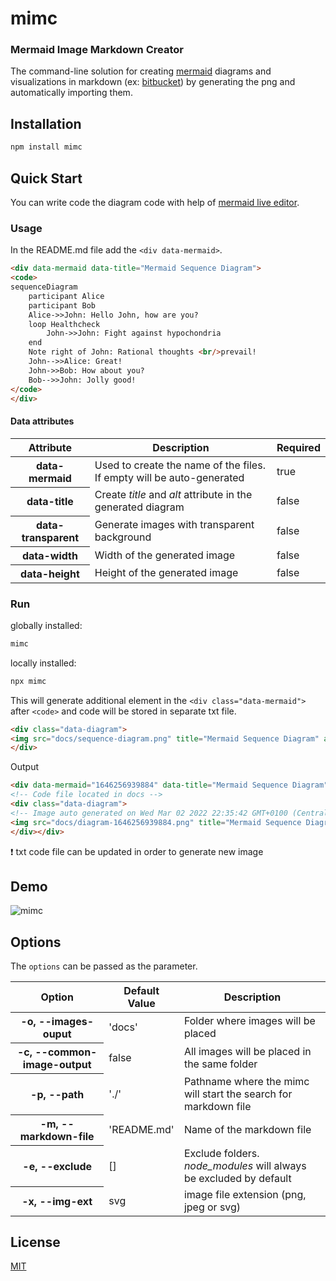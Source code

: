# mimc

### Mermaid Image Markdown Creator

The command-line solution for creating [mermaid](https://mermaid-js.github.io/) diagrams and visualizations in markdown (ex: [bitbucket](https://www.atlassian.com/software/bitbucket/enterprise)) by generating the png and automatically importing them.

## Installation

```bash
npm install mimc
```

## Quick Start

You can write code the diagram code with help of [mermaid live editor](https://mermaid-js.github.io/mermaid-live-editor/).

### Usage

In the README.md file add the `<div data-mermaid>`.

```html
<div data-mermaid data-title="Mermaid Sequence Diagram">
<code>
sequenceDiagram
    participant Alice
    participant Bob
    Alice->>John: Hello John, how are you?
    loop Healthcheck
        John->>John: Fight against hypochondria
    end
    Note right of John: Rational thoughts <br/>prevail!
    John-->>Alice: Great!
    John->>Bob: How about you?
    Bob-->>John: Jolly good!
</code>
</div>
```

#### Data attributes

<table>
  <thead>
    <tr>
      <th>Attribute</th>
      <th>Description</th>
      <th>Required</th>
    </tr>
  </thead>
  <tbody>
    <tr>
      <th>data-mermaid</th>
      <td>Used to create the name of the files. If empty will be auto-generated</td>
      <td>true</td>
    </tr>
    <tr>
      <th>data-title</th>
      <td>Create <i>title</i> and <i>alt</i> attribute in the generated diagram</td>
      <td>false</td>
    </tr>
    <tr>
      <th>data-transparent</th>
      <td>Generate images with transparent background</td>
      <td>false</td>
    </tr>
    <tr>
      <th>data-width</th>
      <td>Width of the generated image</td>
      <td>false</td>
    </tr>
    <tr>
      <th>data-height</th>
      <td>Height of the generated image</td>
      <td>false</td>
    </tr>
  </tbody>
</table>

### Run

globally installed:
```bash
mimc
```
locally installed:
```bash
npx mimc
```

This will generate additional element in the `<div class="data-mermaid">` after `<code>` and code will be stored in separate txt file.

```html
<div class="data-diagram">
<img src="docs/sequence-diagram.png" title="Mermaid Sequence Diagram" alt="Mermaid Sequence Diagram"/>
</div>
```

Output

```html
<div data-mermaid="1646256939884" data-title="Mermaid Sequence Diagram">
<!-- Code file located in docs -->
<div class="data-diagram">
<!-- Image auto generated on Wed Mar 02 2022 22:35:42 GMT+0100 (Central European Standard Time) -->
<img src="docs/diagram-1646256939884.png" title="Mermaid Sequence Diagram" alt="Mermaid Sequence Diagram"/>
</div></div>
```

❗ txt code file can be updated in order to generate new image

## Demo

<img src="https://user-images.githubusercontent.com/8751579/156455459-c6d08b9b-67c2-478c-80ba-64eeb1711a1d.gif" title="mimc demo" alt="mimc"/>

## Options

The `options` can be passed as the parameter.

<table>
  <thead>
    <tr>
      <th>Option</th>
      <th>Default Value</th>
      <th>Description</th>
    </tr>
  </thead>
  <tbody>
    <tr>
      <th>-o, --images-ouput</th>
      <td>'docs'</td>
      <td>Folder where images will be placed</td>
    </tr>
    <tr>
      <th>-c, --common-image-output</th>
      <td>false</td>
      <td>All images will be placed in the same folder</td>
    </tr>
    <tr>
      <th>-p, --path</th>
      <td>'./'</td>
      <td>Pathname where the mimc will start the search for markdown file</td>
    </tr>
    <tr>
      <th>-m, --markdown-file</th>
      <td>'README.md'</td>
      <td>Name of the markdown file</td>
    </tr>
    <tr>
      <th>-e, --exclude</th>
      <td>[]</td>
      <td>Exclude folders. <i>node_modules</i> will always be excluded by default</td>
    </tr>
    <tr>
      <th>-x, --img-ext</th>
      <td>svg</td>
      <td>image file extension (png, jpeg or svg)</td>
    </tr>
  </tbody>
</table>

## License

[MIT](LICENSE)
